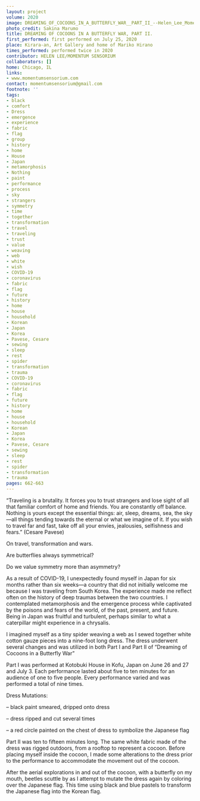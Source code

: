 ```yaml
---
layout: project
volume: 2020
image: DREAMING_OF_COCOONS_IN_A_BUTTERFLY_WAR__PART_II_--Helen_Lee_Momentum_Sensorium.jpg
photo_credit: Sakina Marumo
title: DREAMING OF COCOONS IN A BUTTERFLY WAR, PART II.
first_performed: first performed on July 25, 2020
place: Kirara-an, Art Gallery and home of Mariko Hirano
times_performed: performed twice in 2020
contributor: HELEN LEE/MOMENTUM SENSORIUM
collaborators: []
home: Chicago, IL
links:
- www.momentumsensorium.com
contact: momentumsensorium@gmail.com
footnote: ''
tags:
- black
- comfort
- Dress
- emergence
- experience
- fabric
- flag
- group
- history
- home
- House
- Japan
- metamorphosis
- Nothing
- paint
- performance
- process
- sky
- strangers
- symmetry
- time
- together
- transformation
- travel
- traveling
- trust
- value
- weaving
- web
- white
- wish
- COVID-19
- coronavirus
- fabric
- flag
- future
- history
- home
- house
- household
- Korean
- Japan
- Korea
- Pavese, Cesare
- sewing
- sleep
- rest
- spider
- transformation
- trauma
- COVID-19
- coronavirus
- fabric
- flag
- future
- history
- home
- house
- household
- Korean
- Japan
- Korea
- Pavese, Cesare
- sewing
- sleep
- rest
- spider
- transformation
- trauma
pages: 662-663
---
```


“Traveling is a brutality. It forces you to trust strangers and lose sight of all that familiar comfort of home and friends. You are constantly off balance. Nothing is yours except the essential things: air, sleep, dreams, sea, the sky—all things tending towards the eternal or what we imagine of it. If you wish to travel far and fast, take off all your envies, jealousies, selfishness and fears.” (Cesare Pavese)

On travel, transformation and wars.

Are butterflies always symmetrical? 

Do we value symmetry more than asymmetry?

As a result of COVID-19, I unexpectedly found myself in Japan for six months rather than six weeks—a country that did not initially welcome me because I was traveling from South Korea. The experience made me reflect often on the history of deep traumas between the two countries. I contemplated metamorphosis and the emergence process while captivated by the poisons and fears of the world, of the past, present, and future. Being in Japan was fruitful and turbulent, perhaps similar to what a caterpillar might experience in a chrysalis.

I imagined myself as a tiny spider weaving a web as I sewed together white cotton gauze pieces into a nine-foot long dress. The dress underwent several changes and was utilized in both Part I and Part II of “Dreaming of Cocoons in a Butterfly War”

Part I was performed at Kotobuki House in Kofu, Japan on June 26 and 27 and July 3. Each performance lasted about five to ten minutes for an audience of one to five people. Every performance varied and was performed a total of nine times.

Dress Mutations:

– black paint smeared, dripped onto dress

– dress ripped and cut several times

– a red circle painted on the chest of dress to symbolize the Japanese flag

Part II was ten to fifteen minutes long. The same white fabric made of the dress was rigged outdoors, from a rooftop to represent a cocoon. Before placing myself inside the cocoon, I made some alterations to the dress prior to the performance to accommodate the movement out of the cocoon.

After the aerial explorations in and out of the cocoon, with a butterfly on my mouth, beetles scuttle by as I attempt to mutate the dress again by coloring over the Japanese flag. This time using black and blue pastels to transform the Japanese flag into the Korean flag.